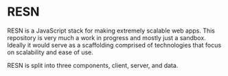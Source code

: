# RESN
RESN is a JavaScript stack for making extremely scalable web apps. This repository is very much a work in progress and mostly just a sandbox. Ideally it would serve as a scaffolding comprised of technologies that focus on scalability and ease of use.

RESN is split into three components, client, server, and data.
